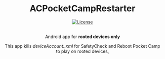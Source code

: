 <h1 align="center">ACPocketCampRestarter</h1>
<div align=center>
<a align="center" href="https://opensource.org/licenses/MIT" target="_blank">
    <img align="center" src="https://img.shields.io/badge/License-MIT-blue.svg" alt="License">
  </a>
  </div>
  <br>
<p align="center">
Android app for <b>rooted devices only</b>
</p>
<p align="center">
This app kills <i>deviceAccount:.xml</i> for SafetyCheck and Reboot Pocket Camp to play on rooted devices, 
</p>

